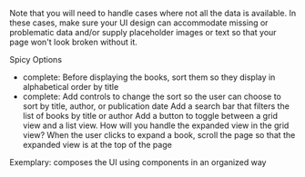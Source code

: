 Note that you will need to handle cases where not all the data is available. In these cases, 
make sure your UI design can accommodate missing or problematic data and/or supply placeholder images or 
text so that your page won't look broken without it. 

Spicy Options
- complete: Before displaying the books, sort them so they display in alphabetical order by title
- complete: Add controls to change the sort so the user can choose to sort by title, author, or publication date
Add a search bar that filters the list of books by title or author
Add a button to toggle between a grid view and a list view. How will you handle the expanded view in the grid view?
When the user clicks to expand a book, scroll the page so that the expanded view is at the top of the page

Exemplary: composes the UI using components in an organized way